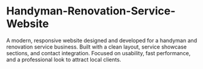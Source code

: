 # Handyman-Renovation-Service-Website
A modern, responsive website designed and developed for a handyman and renovation service business. Built with a clean layout, service showcase sections, and contact integration. Focused on usability, fast performance, and a professional look to attract local clients.
